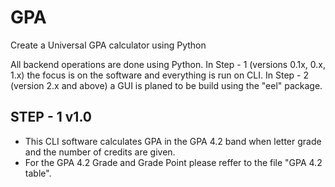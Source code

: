# GPA
Create a Universal GPA calculator using Python

All backend operations are done using Python.
In Step - 1 (versions 0.1x, 0.x, 1.x) the focus is on the software and everything is run on CLI.
In Step - 2 (version 2.x and above) a GUI is planed to be build using the "eel" package.

## STEP - 1 v1.0

- This CLI software calculates GPA in the GPA 4.2 band when letter grade and the number of credits are given.
- For the GPA 4.2 Grade and Grade Point please reffer to the file "GPA 4.2 table".
